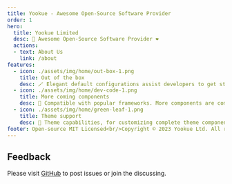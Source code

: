 ```yaml
---
title: Yookue - Awesome Open-Source Software Provider
order: 1
hero:
  title: Yookue Limited
  desc: 🏅 Awesome Open-Source Software Provider ❤️
  actions:
  - text: About Us
    link: /about
features:
  - icon: ./assets/img/home/out-box-1.png
    title: Out of the box
    desc: 🪄 Elegant default configurations assist developers to get started as simple as possible
  - icon: ./assets/img/home/dev-code-1.png
    title: More coming components
    desc: 💎 Compatible with popular frameworks. More components are coming soon
  - icon: ./assets/img/home/green-leaf-1.png
    title: Theme support
    desc: 🎨 Theme capabilities, for customizing complete theme components, are up to you
footer: Open-source MIT Licensed<br/>Copyright © 2023 Yookue Ltd. All rights reserved
---
```


## Feedback

Please visit [GitHub](https://github.com/yookue) to post issues or join the discussing.
